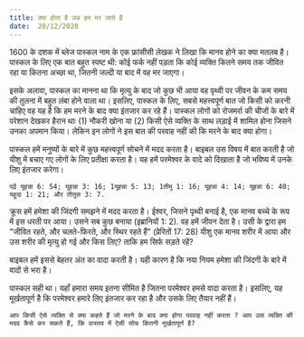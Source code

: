 ```yaml
---
title: क्या होता है जब हम मर जाते हैं
date:  20/12/2020
---
```


1600 के दशक में ब्लेज पास्कल नाम के एक फ्रांसीसी लेखक ने लिखा कि मानव होने का क्या मतलब है। पास्कल के लिए एक बात बहुत स्पष्ट थी: कोई फर्क नहीं पड़ता कि कोई व्यक्ति कितने समय तक जीवित रहा या कितना अच्छा था, जितनी जल्दी या बाद में वह मर जाएगा।

इसके अलावा, पास्कल का मानना था कि मृत्यु के बाद जो कुछ भी आया वह पृथ्वी पर जीवन के कम समय की तुलना में बहुत लंबा होने वाला था। इसलिए, पास्कल के लिए, सबसे महत्त्वपूर्ण बात जो किसी को करनी चाहिए वह यह है कि हम मरने के बाद क्या इंतजार कर रहे हैं। पास्कल लोगों को रोजमर्रा की चीजों के बारे में परेशान देखकर हैरान थाः (1) नौकरी खोना या (2) किसी ऐसे व्यक्ति के साथ लड़ाई में शामिल होना जिसने उनका अपमान किया। लेकिन इन लोगों ने इस बात की परवाह नहीं की कि मरने के बाद क्या होगा।

पास्कल हमें मनुष्यों के बारे में कुछ महत्त्वपूर्ण सोचने में मदद करता है। बाइबल उस विषय में बात करती है जो यीशु में बचाए गए लोगों के लिए प्रतीक्षा करता है। यह हमें परमेश्वर के वादे को दिखाता है जो भविष्य में उनके लिए इंतजार करेगा।

`पढ़ें यूहन्ना 6: 54; यूहन्ना 3: 16; 1यूहन्ना 5: 13; 1तीमु 1: 16; यूहन्ना 4: 14; यूहन्ना 6: 40; यहूदा 1: 21; और तीतुस 3: 7.`

क्रूस हमें हमेशा की जिंदगी समझने में मदद करता है। ईश्वर, जिसने पृथ्वी बनाई है, एक मानव बच्चे के रूप में इस धरती पर आया। उसने सब कुछ बनाया (इब्रानियों 1: 2). वह हमें जीवन देता है। उसी के द्वारा हम "जीवित रहते, और चलते-फिरते, और स्थिर रहते हैं" (प्रेरितों 17: 28) यीशु एक मानव शरीर में आया और उस शरीर की मृत्यु हो गई और किस लिए? ताकि हम सिर्फ सड़ते रहें?

बाइबल हमें इससे बेहतर अंत का वादा करती है। यही कारण है कि नया नियम हमेशा की जिंदगी के बारे में वादों से भरा है।

पास्कल सही था। यहाँ हमारा समय इतना सीमित है जितना परमेश्वर हमसे वादा करता है। इसलिए, यह मूर्खतापूर्ण है कि परमेश्वर हमारे लिए इंतजार कर रहा है और उसके लिए तैयार नहीं हैं।

`आप किसी ऐसे व्यक्ति से क्या कहते हैं जो मरने के बाद क्या होगा परवाह नहीं करता ? आप उस व्यक्ति की मदद कैसे कर सकते हैं, कि वास्तव में ऐसी सोच कितनी मूर्खतापूर्ण है?`